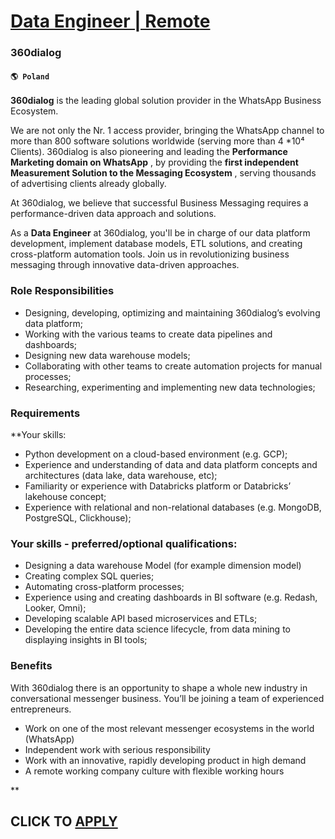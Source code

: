 # [Data Engineer | Remote](https://www.remotewlb.com/apply/data-engineer-remote-74068)  
### 360dialog  
#### `🌎 Poland`  

**360dialog** is the leading global solution provider in the WhatsApp Business Ecosystem.

We are not only the Nr. 1 access provider, bringing the WhatsApp channel to more than 800 software solutions worldwide (serving more than 4 *10⁴ Clients). 360dialog is also pioneering and leading the **Performance Marketing domain on WhatsApp** , by providing the **first independent Measurement Solution to the Messaging Ecosystem** , serving thousands of advertising clients already globally.

At 360dialog, we believe that successful Business Messaging requires a performance-driven data approach and solutions.

As a **Data Engineer** at 360dialog, you'll be in charge of our data platform development, implement database models, ETL solutions, and creating cross-platform automation tools. Join us in revolutionizing business messaging through innovative data-driven approaches.

### Role Responsibilities

  * Designing, developing, optimizing and maintaining 360dialog’s evolving data platform;
  * Working with the various teams to create data pipelines and dashboards;
  * Designing new data warehouse models;
  * Collaborating with other teams to create automation projects for manual processes;
  * Researching, experimenting and implementing new data technologies;

### Requirements

 **Your skills:

  * Python development on a cloud-based environment (e.g. GCP);
  * Experience and understanding of data and data platform concepts and architectures (data lake, data warehouse, etc);
  * Familiarity or experience with Databricks platform or Databricks’ lakehouse concept;
  * Experience with relational and non-relational databases (e.g. MongoDB, PostgreSQL, Clickhouse);

### Your skills - preferred/optional qualifications:

  * Designing a data warehouse Model (for example dimension model)
  * Creating complex SQL queries;
  * Automating cross-platform processes;
  * Experience using and creating dashboards in BI software (e.g. Redash, Looker, Omni);
  * Developing scalable API based microservices and ETLs;
  * Developing the entire data science lifecycle, from data mining to displaying insights in BI tools;

### Benefits

With 360dialog there is an opportunity to shape a whole new industry in conversational messenger business. You’ll be joining a team of experienced entrepreneurs.

  * Work on one of the most relevant messenger ecosystems in the world (WhatsApp)
  * Independent work with serious responsibility
  * Work with an innovative, rapidly developing product in high demand
  * A remote working company culture with flexible working hours

**

  
## CLICK TO [APPLY](https://www.remotewlb.com/apply/data-engineer-remote-74068)

